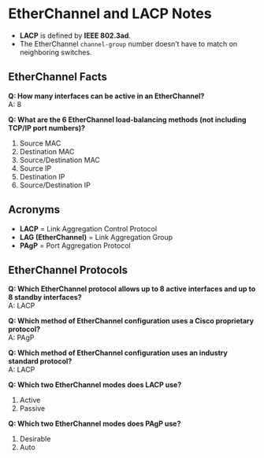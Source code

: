 # EtherChannel and LACP Notes

- **LACP** is defined by **IEEE 802.3ad**.
- The EtherChannel `channel-group` number doesn’t have to match on neighboring switches.

## EtherChannel Facts

**Q: How many interfaces can be active in an EtherChannel?**  
A: 8

**Q: What are the 6 EtherChannel load-balancing methods (not including TCP/IP port numbers)?**  
1. Source MAC  
2. Destination MAC  
3. Source/Destination MAC  
4. Source IP  
5. Destination IP  
6. Source/Destination IP

## Acronyms

- **LACP** = Link Aggregation Control Protocol  
- **LAG (EtherChannel)** = Link Aggregation Group  
- **PAgP** = Port Aggregation Protocol

## EtherChannel Protocols

**Q: Which EtherChannel protocol allows up to 8 active interfaces and up to 8 standby interfaces?**  
A: LACP

**Q: Which method of EtherChannel configuration uses a Cisco proprietary protocol?**  
A: PAgP

**Q: Which method of EtherChannel configuration uses an industry standard protocol?**  
A: LACP

**Q: Which two EtherChannel modes does LACP use?**  
1. Active  
2. Passive

**Q: Which two EtherChannel modes does PAgP use?**  
1. Desirable  
2. Auto
